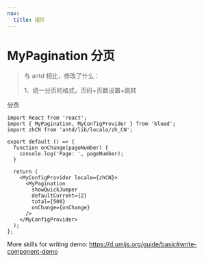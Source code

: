 ```yaml
---
nav:
  title: 组件
---
```


# MyPagination 分页

> 与 antd 相比，修改了什么：
>
> 1、统一分页的格式，页码+页数设置+跳转

分页

```tsx
import React from 'react';
import { MyPagination, MyConfigProvider } from 'blued';
import zhCN from 'antd/lib/locale/zh_CN';

export default () => {
  function onChange(pageNumber) {
    console.log('Page: ', pageNumber);
  }

  return (
    <MyConfigProvider locale={zhCN}>
      <MyPagination
        showQuickJumper
        defaultCurrent={2}
        total={500}
        onChange={onChange}
      />
    </MyConfigProvider>
  );
};
```

More skills for writing demo: https://d.umijs.org/guide/basic#write-component-demo
